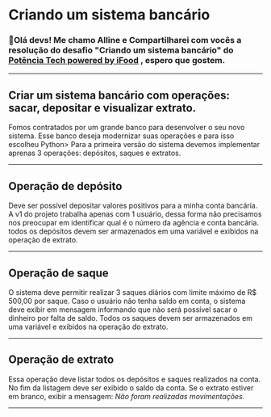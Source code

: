 # Criando um sistema bancário

### 👋Olá devs! Me chamo Alline e Compartilharei com vocês a resolução do desafio "Criando um sistema bancário" do [Potência Tech powered by iFood](https://web.dio.me/track/fd133067-6f2b-47c8-9763-edd87ec6b1cc) , espero que gostem.

---

## **Criar um sistema bancário com operações: sacar, depositar e visualizar extrato.**

Fomos contratados por um grande banco para desenvolver o seu novo sistema. Esse banco deseja modernizar suas operações e para isso escolheu Python> Para a primeira versão do sistema devemos implementar aprenas 3 operações: depósitos, saques e extratos.

---

## **Operação de depósito**

Deve ser possível depositar valores positivos para a minha conta bancária. A v1 do projeto trabalha apenas com 1 usuário, dessa forma não precisamos nos preocupar em identificar qual é o número da agência e conta bancária. todos os depósitos devem ser armazenados em uma variável e exibidos na operaçào de extrato.

---

## **Operação de saque**

O sistema deve permitir realizar 3 saques diários com limite máximo de R$ 500,00 por saque. Caso o usuário não tenha saldo em conta, o sistema deve exibir em mensagem informando que nào será possível sacar o dinheiro por falta de saldo. Todos os saques devem ser armazenados em uma variável e exibidos na operação do extrato.

---

## **Operação de extrato**

Essa operação deve listar todos os depósitos e saques realizados na conta. No fim da listagem deve ser exibido o saldo da conta. Se o extrato estiver em branco, exibir a mensagem: *Não foram realizadas movimentações.*

---

